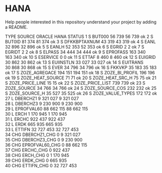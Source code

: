 # HANA
Help people interested in this repository understand your project by adding a README.


 TYPE	  SOURCE              	ORACLE    	HANA    STATUS
1	S   	  BUT000          	56 739	    56 739    	ok
2	S   	  BUT0ID          	81 374	    81 374    	ok
3	S   	  DFKKBPTAXNUM    	43 319	    43 319    	ok
4	S   	  EANL            	32 896    	32 896    	ok
5	S   	  EANLH           	52 353    	52 353    	ok
6	S   	  EGRID           	2	          2	          ok
7	S   	  EGRIDT          	2	          2	          ok
8	S   	  ELPASS          	34 444    	34 444    	ok
9	S   	  EPROFASS        	163 340   	163 340   	ok
10	S   	ESERVICE        	0	          0	          ok
11	S   	ETTAF           	8 460     	8 460     	ok
12	S   	EUIGRID         	30 862    	30 862    	ok
13	S   	EUIINSTLN       	33 027    	33 027    	ok
14	S   	EUITRANS        	30 868    	30 868    	ok
15	S   	EVER            	34 796    	34 796    	ok
16	S   	FKKVKP          	35 183    	35 183    	ok
17	S   	ZOZE_AGREGACE   	194 151   	194 151   	ok
18	S   	ZOZE_BI_PROFIL  	196	        196	        ok
19	S   	ZOZE_HEAT_SOURCE	71	        71	        ok
20	S   	ZOZE_HEAT_SRC_H 	75	        75	        ok
21	S   	ZOZE_PRICE_LINE 	15	        15	        ok
22	S   	ZOZE_PRICE_LIST 	739	        739	        ok
23	S   	ZOZE_SOURCE     	34 766    	34 766    	ok
24	S   	ZOZE_SOURCE_COS 	232	        232	        ok
25	S   	ZOZE_SOURCE_H   	35 527    	35 525    	ok
26	S   	ZOZE_VALUE_TYPES	172	        172	        ok
27	L   	DBERCHZ1        	9 321 027 	9 321 027 	
28	L   	DBERCHZ3        	9 230 900 	9 230 900 	
29	L   	EPROFVAL60      	88 662 115	88 662 115	
30	L   	ERCH            	1 170 945 	1 170 945 	
31	L   	ERCHC           	922 437   	922 437   	
32	L   	ERDK            	665 935   	665 935   	
33	L   	ETTIFN          	32 727 453	32 727 453	
34	CHG 	DBERCHZ1_CHG    	0	          9 321 027 	
35	CHG 	DBERCHZ3_CHG    	0	          9 230 900 	
36	CHG 	EPROFVAL60_CHG  	0	          88 662 115	
37	CHG 	ERCHC_CHG       	0	          922 437   	
38	CHG 	ERCH_CHG        	0	          1 170 945 	
39	CHG 	ERDK_CHG        	0	          665 935   	 
40	CHG 	ETTIFN_CHG      	0	          32 727 453
